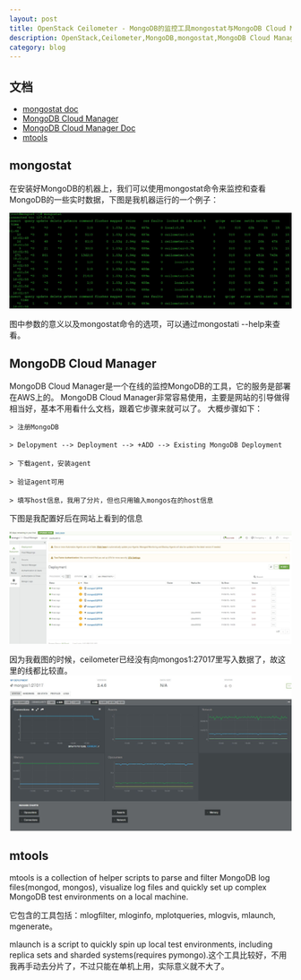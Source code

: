 ```yaml
---
layout: post
title: OpenStack Ceilometer - MongoDB的监控工具mongostat与MongoDB Cloud Manager
description: OpenStack,Ceilometer,MongoDB,mongostat,MongoDB Cloud Manager
category: blog
---
```


## 文档

* [mongostat doc](https://docs.mongodb.org/manual/reference/program/mongostat/)
* [MongoDB Cloud Manager](https://cloud.mongodb.com/)
* [MongoDB Cloud Manager Doc](https://docs.cloud.mongodb.com/?_ga=1.54557739.1477311058.1443419873)
* [mtools](https://github.com/rueckstiess/mtools)

## mongostat

在安装好MongoDB的机器上，我们可以使用mongostat命令来监控和查看MongoDB的一些实时数据，下图是我机器运行的一个例子：

![mongostat](/images/2015-11-13-MongoDB-Monitoring/2015-11-13-mongostat.jpg)

图中参数的意义以及mongostat命令的选项，可以通过mongostati --help来查看。

## MongoDB Cloud Manager

MongoDB Cloud Manager是一个在线的监控MongoDB的工具，它的服务是部署在AWS上的。
MongoDB Cloud Manager非常容易使用，主要是网站的引导做得相当好，基本不用看什么文档，跟着它步骤来就可以了。
大概步骤如下：

    > 注册MongoDB

    > Delopyment --> Deployment --> +ADD --> Existing MongoDB Deployment

    > 下载agent，安装agent

    > 验证agent可用

    > 填写host信息，我用了分片，但也只用输入mongos在的host信息

下图是我配置好后在网站上看到的信息

![MongoDB Cloud Manager 1](/images/2015-11-13-MongoDB-Monitoring/2015-11-13-MongoDB-Cloud-Manager1.jpg)

因为我截图的时候，ceilometer已经没有向mongos1:27017里写入数据了，故这里的线都比较直。
![MongoDB Cloud Manager 2](/images/2015-11-13-MongoDB-Monitoring/2015-11-13-MongoDB-Cloud-Manager2.jpg)

## mtools

mtools is a collection of helper scripts to parse and filter MongoDB log files(mongod, mongos), visualize log files and quickly set up complex MongoDB test environments on a local machine.

它包含的工具包括：mlogfilter, mloginfo, mplotqueries, mlogvis, mlaunch, mgenerate。

mlaunch is a script to quickly spin up local test environments, including replica sets and sharded systems(requires pymongo).这个工具比较好，不用我再手动去分片了，不过只能在单机上用，实际意义就不大了。

